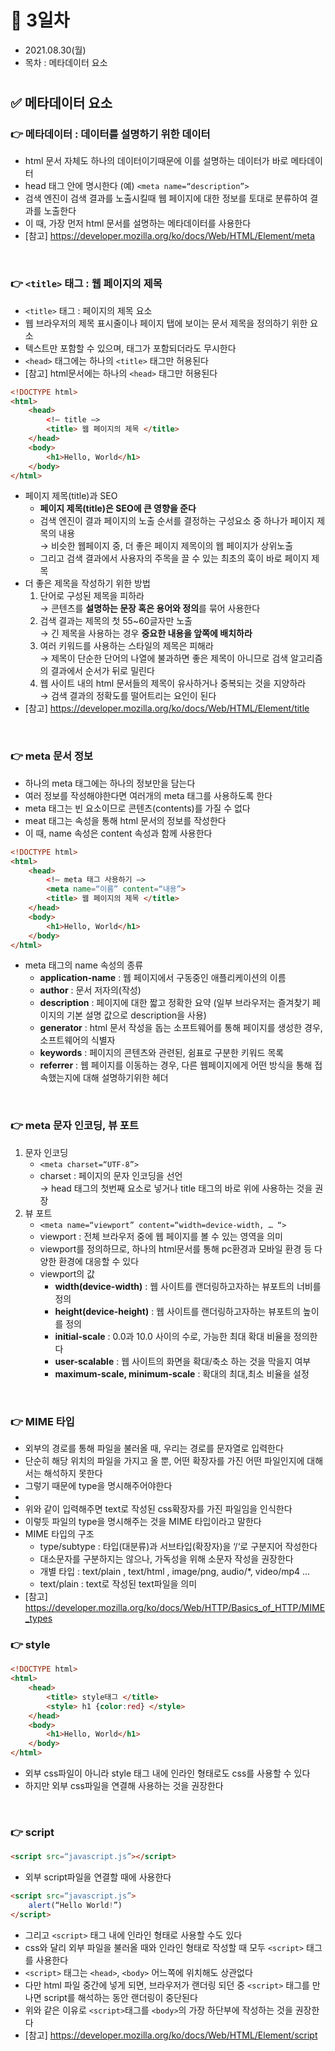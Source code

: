 # 📌 3일차 
- 2021.08.30(월)
- 목차 : 메타데이터 요소

#

## ✅ 메타데이터 요소
### 👉 메타데이터 : 데이터를 설명하기 위한 데이터 
- html 문서 자체도 하나의 데이터이기때문에 이를 설명하는 데이터가 바로 메타데이터
- head 태그 안에 명시한다 (예) `<meta name=“description”>`
- 검색 엔진이 검색 결과를 노출시킬때 웹 페이지에 대한 정보를 토대로 분류하여 결과를 노출한다 
- 이 때, 가장 먼저 html 문서를 설명하는 메타데이터를 사용한다
- [참고] https://developer.mozilla.org/ko/docs/Web/HTML/Element/meta
<br>
  

### 👉 `<title>` 태그 : 웹 페이지의 제목
- `<title>` 태그 : 페이지의 제목 요소
- 웹 브라우저의 제목 표시줄이나 페이지 탭에 보이는 문서 제목을 정의하기 위한 요소
- 텍스트만 포함할 수 있으며, 태그가 포함되더라도 무시한다
- `<head>` 태그에는 하나의 `<title>` 태그만 허용된다
- [참고] html문서에는 하나의 `<head>` 태그만 허용된다
```html
<!DOCTYPE html>
<html>
    <head>
        <!— title —>
        <title> 웹 페이지의 제목 </title>
    </head>
    <body>
        <h1>Hello, World</h1>
    </body>
</html>
```
- 페이지 제목(title)과 SEO 
    - **페이지 제목(title)은 SEO에 큰 영향을 준다**
    - 검색 엔진이 결과 페이지의 노출 순서를 결정하는 구성요소 중 하나가 페이지 제목의 내용 <br>→ 비슷한 웹페이지 중, 더 좋은 페이지 제목이의 웹 페이지가 상위노출
    - 그리고 검색 결과에서 사용자의 주목을 끌 수 있는 최초의 훅이 바로 페이지 제목
- 더 좋은 제목을 작성하기 위한 방법
    1. 단어로 구성된 제목을 피하라 <br>→ 콘텐츠를 **설명하는 문장 혹은 용어와 정의**를 묶어 사용한다
    2. 검색 결과는 제목의 첫 55~60글자만 노출 <br>→ 긴 제목을 사용하는 경우 **중요한 내용을 앞쪽에 배치하라**
    3. 여러 키워드를 사용하는 스타일의 제목은 피해라 <br>→ 제목이 단순한 단어의 나열에 불과하면 좋은 제목이 아니므로 검색 알고리즘의 결과에서 순서가 뒤로 밀린다
    4. 웹 사이트 내의 html 문서들의 제목이 유사하거나 중복되는 것을 지양하라  <br>→ 검색 결과의 정확도를 떨어트리는 요인이 된다
- [참고] https://developer.mozilla.org/ko/docs/Web/HTML/Element/title
<br>

### 👉 meta 문서 정보 
- 하나의 meta 태그에는 하나의 정보만을 담는다
- 여러 정보를 작성해야한다면 여러개의 meta 태그를 사용하도록 한다
- meta 태그는 빈 요소이므로 콘텐츠(contents)를 가질 수 없다
- meat 태그는 속성을 통해 html 문서의 정보를 작성한다
- 이 때, name 속성은 content 속성과 함께 사용한다

```html
<!DOCTYPE html>
<html>
    <head>
        <!— meta 태그 사용하기 —>
        <meta name=“이름” content=“내용”>
        <title> 웹 페이지의 제목 </title>
    </head>
    <body>
        <h1>Hello, World</h1>
    </body>
</html>
```

- meta 태그의 name 속성의 종류
    - **application-name** : 웹 페이지에서 구동중인 애플리케이션의 이름
    - **author** : 문서 저자의(작성)
    - **description** : 페이지에 대한 짧고 정확한 요약 (일부 브라우저는 즐겨찾기 페이지의 기본 설명 값으로 description을 사용)
    - **generator** : html 문서 작성을 돕는 소프트웨어를 통해 페이지를 생성한 경우, 소프트웨어의 식별자
    - **keywords** : 페이지의 콘텐츠와 관련된, 쉼표로 구분한 키워드 목록
    - **referrer** : 웹 페이지를 이동하는 경우, 다른 웹페이지에게 어떤 방식을 통해 접속했는지에 대해 설명하기위한 헤더
<br>
   
### 👉 meta 문자 인코딩, 뷰 포트
1. 문자 인코딩
    - `<meta charset=“UTF-8”>`
    - charset : 페이지의 문자 인코딩을 선언 <br>→ head 태그의 첫번째 요소로 넣거나 title 태그의 바로 위에 사용하는 것을 권장
2. 뷰 포트
    - `<meta name=“viewport” content=“width=device-width, … “>`
    - viewport : 전체 브라우저 중에 웹 페이지를 볼 수 있는 영역을 의미 
    - viewport를 정의하므로, 하나의 html문서를 통해 pc환경과 모바일 환경 등 다양한 환경에 대응할 수 있다
    - viewport의 값
        - **width(device-width)** : 웹 사이트를 랜더링하고자하는 뷰포트의 너비를 정의
        - **height(device-height)** : 웹 사이트를 랜더링하고자하는 뷰포트의 높이를 정의
        - **initial-scale** : 0.0과 10.0 사이의 수로, 가능한 최대 확대 비율을 정의한다
        - **user-scalable** : 웹 사이트의 화면을 확대/축소 하는 것을 막을지 여부
        - **maximum-scale, minimum-scale** : 확대의 최대,최소 비율을 설정
<br>

### 👉 MIME 타입
- 외부의 경로를 통해 파일을 불러올 때, 우리는 경로를 문자열로 입력한다
- 단순히 해당 위치의 파일을 가지고 올 뿐, 어떤 확장자를 가진 어떤 파일인지에 대해서는 해석하지 못한다
- 그렇기 때문에 type을 명시해주어야한다
- <link href=“style/index.css” rel=“stylesheet” **type=“text/css”**>
- 위와 같이 입력해주면 text로 작성된 css확장자를 가진 파일임을 인식한다
- 이렇듯 파일의 type을 명시해주는 것을 MIME 타입이라고 말한다
- MIME 타입의 구조
    - type/subtype : 타입(대분류)과 서브타입(확장자)을 ‘/‘로 구분지어 작성한다 
    - 대소문자를 구분하지는 않으나, 가독성을 위해 소문자 작성을 권장한다
    - 개별 타입 : text/plain , text/html , image/png, audio/*, video/mp4 …
    - text/plain : text로 작성된 text파일을 의미
- [참고] https://developer.mozilla.org/ko/docs/Web/HTTP/Basics_of_HTTP/MIME_types


### 👉 style 
```html
<!DOCTYPE html>
<html>
    <head>
        <title> style태그 </title>
        <style> h1 {color:red} </style>
    </head>
    <body>
        <h1>Hello, World</h1>
    </body>
</html>
```

- 외부 css파일이 아니라 style 태그 내에 인라인 형태로도 css를 사용할 수 있다
- 하지만 외부 css파일을 연결해 사용하는 것을 권장한다
<br>
 
### 👉 script
```html
<script src=“javascript.js”></script>
```
- 외부 script파일을 연결할 때에 사용한다

```html
<script src=“javascript.js”>
    alert(“Hello World!”)
</script>
```
- 그리고 `<script>` 태그 내에 인라인 형태로 사용할 수도 있다
- css와 달리 외부 파일을 불러올 때와 인라인 형태로 작성할 때 모두 `<script>` 태그를 사용한다
- `<script>` 태그는 `<head>`, `<body>` 어느쪽에 위치해도 상관없다
- 다만 html 파일 중간에 넣게 되면, 브라우저가 랜더링 되던 중 `<script>` 태그를 만나면 script를 해석하는 동안 랜더링이 중단된다
- 위와 같은 이유로 `<script>`태그를 `<body>`의 가장 하단부에 작성하는 것을 권장한다
- [참고] https://developer.mozilla.org/ko/docs/Web/HTML/Element/script